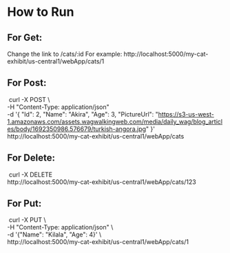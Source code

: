 # How to Run

## For Get:
Change the link to /cats/:id
For example: http://localhost:5000/my-cat-exhibit/us-central1/webApp/cats/1

## For Post:
 curl -X POST \  
  -H "Content-Type: application/json" \
  -d '{
    "Id": 2,
    "Name": "Akira", 
    "Age": 3,
    "PictureUrl": "https://s3-us-west-1.amazonaws.com/assets.wagwalkingweb.com/media/daily_wag/blog_articles/body/1692350986.576679/turkish-angora.jpg"
}' \
  http://localhost:5000/my-cat-exhibit/us-central1/webApp/cats   
  
## For Delete:
 curl -X DELETE \
  http://localhost:5000/my-cat-exhibit/us-central1/webApp/cats/123

## For Put:
 curl -X PUT \   
  -H "Content-Type: application/json" \                         
  -d '{"Name": "Kilala", "Age": 4}' \                  
  http://localhost:5000/my-cat-exhibit/us-central1/webApp/cats/1 
